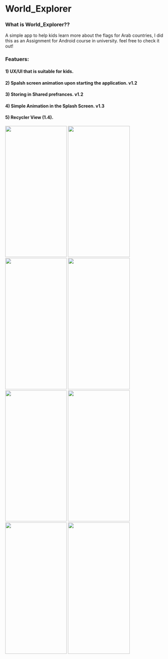 # World_Explorer

### What is World_Explorer??
A simple app to help kids learn more about the flags for Arab countries, I did this as an Assignment for Android course in university. 
feel free to check it out!

### Featuers:
#### 1) UX/UI that is suitable for kids. 
#### 2) Spalsh screen animation upon starting the application. v1.2
#### 3) Storing in Shared prefrances. v1.2
#### 4) Simple Animation in the Splash Screen. v1.3
#### 5) Recycler View (1.4). 

<p float="center">
  <img src="https://github.com/dana-akesh/World_Explorer/assets/86303193/86d14cce-9fef-4335-93d3-3c127e1c6ec5"  width="196.375" height="416.5">
  <img src="https://github.com/dana-akesh/World_Explorer/assets/86303193/00703195-4a97-4434-b970-74f6eb506925" width="196.375" height="416.5">
  <img src="https://github.com/dana-akesh/World_Explorer/assets/86303193/c9ff380f-9352-47ec-a92e-4124453e088e" width="196.375" height="416.5">
  <img src="https://github.com/dana-akesh/World_Explorer/assets/86303193/ac1e7f51-3fab-4ae9-a476-ecdd423602b9"  width="196.375" height="416.5">
  <img src="https://github.com/dana-akesh/World_Explorer/assets/86303193/08f51395-ac43-49fa-a2df-0c65c49136d0"  width="196.375" height="416.5">
  <img src="https://github.com/dana-akesh/World_Explorer/assets/86303193/e9e78f47-1a1f-41ec-b6d9-6190dea47a60"  width="196.375" height="416.5">
  <img src="https://github.com/dana-akesh/World_Explorer/assets/86303193/4f6ea3bf-6b74-41a4-9ce7-ccf47ff4ae35"  width="196.375" height="416.5">
  <img src="https://github.com/dana-akesh/World_Explorer/assets/86303193/b16ee734-209f-4217-849d-52abc67c081d"  width="196.375" height="416.5">
</p>
